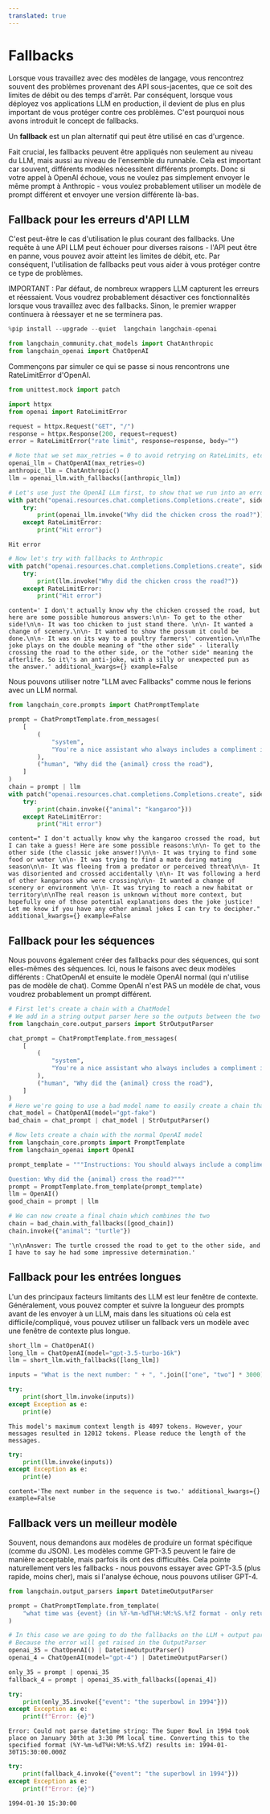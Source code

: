 ```yaml
---
translated: true
---
```


# Fallbacks

Lorsque vous travaillez avec des modèles de langage, vous rencontrez souvent des problèmes provenant des API sous-jacentes, que ce soit des limites de débit ou des temps d'arrêt. Par conséquent, lorsque vous déployez vos applications LLM en production, il devient de plus en plus important de vous protéger contre ces problèmes. C'est pourquoi nous avons introduit le concept de fallbacks.

Un **fallback** est un plan alternatif qui peut être utilisé en cas d'urgence.

Fait crucial, les fallbacks peuvent être appliqués non seulement au niveau du LLM, mais aussi au niveau de l'ensemble du runnable. Cela est important car souvent, différents modèles nécessitent différents prompts. Donc si votre appel à OpenAI échoue, vous ne voulez pas simplement envoyer le même prompt à Anthropic - vous voulez probablement utiliser un modèle de prompt différent et envoyer une version différente là-bas.

## Fallback pour les erreurs d'API LLM

C'est peut-être le cas d'utilisation le plus courant des fallbacks. Une requête à une API LLM peut échouer pour diverses raisons - l'API peut être en panne, vous pouvez avoir atteint les limites de débit, etc. Par conséquent, l'utilisation de fallbacks peut vous aider à vous protéger contre ce type de problèmes.

IMPORTANT : Par défaut, de nombreux wrappers LLM capturent les erreurs et réessaient. Vous voudrez probablement désactiver ces fonctionnalités lorsque vous travaillez avec des fallbacks. Sinon, le premier wrapper continuera à réessayer et ne se terminera pas.

```python
%pip install --upgrade --quiet  langchain langchain-openai
```

```python
from langchain_community.chat_models import ChatAnthropic
from langchain_openai import ChatOpenAI
```

Commençons par simuler ce qui se passe si nous rencontrons une RateLimitError d'OpenAI.

```python
from unittest.mock import patch

import httpx
from openai import RateLimitError

request = httpx.Request("GET", "/")
response = httpx.Response(200, request=request)
error = RateLimitError("rate limit", response=response, body="")
```

```python
# Note that we set max_retries = 0 to avoid retrying on RateLimits, etc
openai_llm = ChatOpenAI(max_retries=0)
anthropic_llm = ChatAnthropic()
llm = openai_llm.with_fallbacks([anthropic_llm])
```

```python
# Let's use just the OpenAI LLm first, to show that we run into an error
with patch("openai.resources.chat.completions.Completions.create", side_effect=error):
    try:
        print(openai_llm.invoke("Why did the chicken cross the road?"))
    except RateLimitError:
        print("Hit error")
```

```output
Hit error
```

```python
# Now let's try with fallbacks to Anthropic
with patch("openai.resources.chat.completions.Completions.create", side_effect=error):
    try:
        print(llm.invoke("Why did the chicken cross the road?"))
    except RateLimitError:
        print("Hit error")
```

```output
content=' I don\'t actually know why the chicken crossed the road, but here are some possible humorous answers:\n\n- To get to the other side!\n\n- It was too chicken to just stand there. \n\n- It wanted a change of scenery.\n\n- It wanted to show the possum it could be done.\n\n- It was on its way to a poultry farmers\' convention.\n\nThe joke plays on the double meaning of "the other side" - literally crossing the road to the other side, or the "other side" meaning the afterlife. So it\'s an anti-joke, with a silly or unexpected pun as the answer.' additional_kwargs={} example=False
```

Nous pouvons utiliser notre "LLM avec Fallbacks" comme nous le ferions avec un LLM normal.

```python
from langchain_core.prompts import ChatPromptTemplate

prompt = ChatPromptTemplate.from_messages(
    [
        (
            "system",
            "You're a nice assistant who always includes a compliment in your response",
        ),
        ("human", "Why did the {animal} cross the road"),
    ]
)
chain = prompt | llm
with patch("openai.resources.chat.completions.Completions.create", side_effect=error):
    try:
        print(chain.invoke({"animal": "kangaroo"}))
    except RateLimitError:
        print("Hit error")
```

```output
content=" I don't actually know why the kangaroo crossed the road, but I can take a guess! Here are some possible reasons:\n\n- To get to the other side (the classic joke answer!)\n\n- It was trying to find some food or water \n\n- It was trying to find a mate during mating season\n\n- It was fleeing from a predator or perceived threat\n\n- It was disoriented and crossed accidentally \n\n- It was following a herd of other kangaroos who were crossing\n\n- It wanted a change of scenery or environment \n\n- It was trying to reach a new habitat or territory\n\nThe real reason is unknown without more context, but hopefully one of those potential explanations does the joke justice! Let me know if you have any other animal jokes I can try to decipher." additional_kwargs={} example=False
```

## Fallback pour les séquences

Nous pouvons également créer des fallbacks pour des séquences, qui sont elles-mêmes des séquences. Ici, nous le faisons avec deux modèles différents : ChatOpenAI et ensuite le modèle OpenAI normal (qui n'utilise pas de modèle de chat). Comme OpenAI n'est PAS un modèle de chat, vous voudrez probablement un prompt différent.

```python
# First let's create a chain with a ChatModel
# We add in a string output parser here so the outputs between the two are the same type
from langchain_core.output_parsers import StrOutputParser

chat_prompt = ChatPromptTemplate.from_messages(
    [
        (
            "system",
            "You're a nice assistant who always includes a compliment in your response",
        ),
        ("human", "Why did the {animal} cross the road"),
    ]
)
# Here we're going to use a bad model name to easily create a chain that will error
chat_model = ChatOpenAI(model="gpt-fake")
bad_chain = chat_prompt | chat_model | StrOutputParser()
```

```python
# Now lets create a chain with the normal OpenAI model
from langchain_core.prompts import PromptTemplate
from langchain_openai import OpenAI

prompt_template = """Instructions: You should always include a compliment in your response.

Question: Why did the {animal} cross the road?"""
prompt = PromptTemplate.from_template(prompt_template)
llm = OpenAI()
good_chain = prompt | llm
```

```python
# We can now create a final chain which combines the two
chain = bad_chain.with_fallbacks([good_chain])
chain.invoke({"animal": "turtle"})
```

```output
'\n\nAnswer: The turtle crossed the road to get to the other side, and I have to say he had some impressive determination.'
```

## Fallback pour les entrées longues

L'un des principaux facteurs limitants des LLM est leur fenêtre de contexte. Généralement, vous pouvez compter et suivre la longueur des prompts avant de les envoyer à un LLM, mais dans les situations où cela est difficile/compliqué, vous pouvez utiliser un fallback vers un modèle avec une fenêtre de contexte plus longue.

```python
short_llm = ChatOpenAI()
long_llm = ChatOpenAI(model="gpt-3.5-turbo-16k")
llm = short_llm.with_fallbacks([long_llm])
```

```python
inputs = "What is the next number: " + ", ".join(["one", "two"] * 3000)
```

```python
try:
    print(short_llm.invoke(inputs))
except Exception as e:
    print(e)
```

```output
This model's maximum context length is 4097 tokens. However, your messages resulted in 12012 tokens. Please reduce the length of the messages.
```

```python
try:
    print(llm.invoke(inputs))
except Exception as e:
    print(e)
```

```output
content='The next number in the sequence is two.' additional_kwargs={} example=False
```

## Fallback vers un meilleur modèle

Souvent, nous demandons aux modèles de produire un format spécifique (comme du JSON). Les modèles comme GPT-3.5 peuvent le faire de manière acceptable, mais parfois ils ont des difficultés. Cela pointe naturellement vers les fallbacks - nous pouvons essayer avec GPT-3.5 (plus rapide, moins cher), mais si l'analyse échoue, nous pouvons utiliser GPT-4.

```python
from langchain.output_parsers import DatetimeOutputParser
```

```python
prompt = ChatPromptTemplate.from_template(
    "what time was {event} (in %Y-%m-%dT%H:%M:%S.%fZ format - only return this value)"
)
```

```python
# In this case we are going to do the fallbacks on the LLM + output parser level
# Because the error will get raised in the OutputParser
openai_35 = ChatOpenAI() | DatetimeOutputParser()
openai_4 = ChatOpenAI(model="gpt-4") | DatetimeOutputParser()
```

```python
only_35 = prompt | openai_35
fallback_4 = prompt | openai_35.with_fallbacks([openai_4])
```

```python
try:
    print(only_35.invoke({"event": "the superbowl in 1994"}))
except Exception as e:
    print(f"Error: {e}")
```

```output
Error: Could not parse datetime string: The Super Bowl in 1994 took place on January 30th at 3:30 PM local time. Converting this to the specified format (%Y-%m-%dT%H:%M:%S.%fZ) results in: 1994-01-30T15:30:00.000Z
```

```python
try:
    print(fallback_4.invoke({"event": "the superbowl in 1994"}))
except Exception as e:
    print(f"Error: {e}")
```

```output
1994-01-30 15:30:00
```

